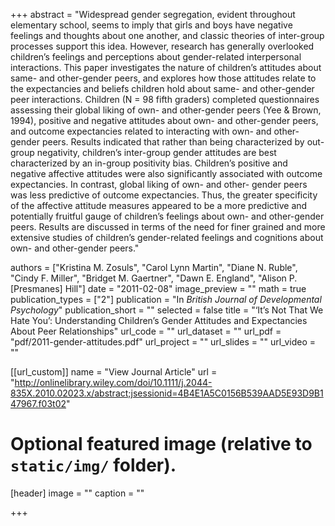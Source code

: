 +++
abstract = "Widespread gender segregation, evident throughout elementary school, seems to imply that girls and boys have negative feelings and thoughts about one another, and classic theories of inter-group processes support this idea. However, research has generally overlooked children’s feelings and perceptions about gender-related interpersonal interactions. This paper investigates the nature of children’s attitudes about same- and other-gender peers, and explores how those attitudes relate to the expectancies and beliefs children hold about same- and other-gender peer interactions. Children (N = 98 fifth graders) completed questionnaires assessing their global liking of own- and other-gender peers (Yee & Brown, 1994), positive and negative attitudes about own- and other-gender peers, and outcome expectancies related to interacting with own- and other-gender peers. Results indicated that rather than being characterized by out-group negativity, children’s inter-group gender attitudes are best characterized by an in-group positivity bias. Children’s positive and negative affective attitudes were also significantly associated with outcome expectancies. In contrast, global liking of own- and other- gender peers was less predictive of outcome expectancies. Thus, the greater specificity of the affective attitude measures appeared to be a more predictive and potentially fruitful gauge of children’s feelings about own- and other-gender peers. Results are discussed in terms of the need for finer grained and more extensive studies of children’s gender-related feelings and cognitions about own- and other-gender peers."

authors = ["Kristina M. Zosuls", "Carol Lynn Martin", "Diane N. Ruble", "Cindy F. Miller", "Bridget M. Gaertner", "Dawn E. England", "Alison P.[Presmanes] Hill"]
date = "2011-02-08"
image_preview = ""
math = true
publication_types = ["2"]
publication = "In *British Journal of Developmental Psychology*"
publication_short = ""
selected = false
title = "‘It’s Not That We Hate You’: Understanding Children’s Gender Attitudes and Expectancies About Peer Relationships"
url_code = ""
url_dataset = ""
url_pdf = "pdf/2011-gender-attitudes.pdf"
url_project = ""
url_slides = ""
url_video = ""

[[url_custom]]
name = "View Journal Article"
url = "http://onlinelibrary.wiley.com/doi/10.1111/j.2044-835X.2010.02023.x/abstract;jsessionid=4B4E1A5C0156B539AAD5E93D9B147967.f03t02"

# Optional featured image (relative to `static/img/` folder).
[header]
image = ""
caption = ""

+++